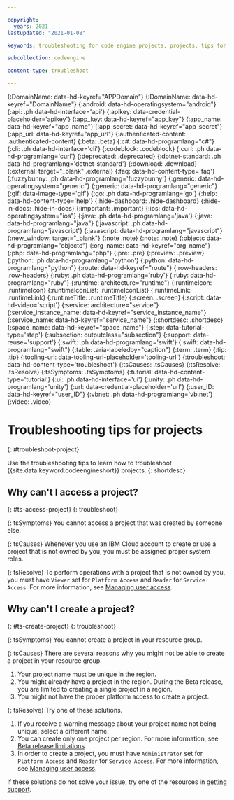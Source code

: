 ```yaml
---

copyright:
  years: 2021
lastupdated: "2021-01-08"

keywords: troubleshooting for code engine projects, projects, tips for projects, accessing projects, tips for creating project

subcollection: codeengine

content-type: troubleshoot

---
```


{:DomainName: data-hd-keyref="APPDomain"}
{:DomainName: data-hd-keyref="DomainName"}
{:android: data-hd-operatingsystem="android"}
{:api: .ph data-hd-interface='api'}
{:apikey: data-credential-placeholder='apikey'}
{:app_key: data-hd-keyref="app_key"}
{:app_name: data-hd-keyref="app_name"}
{:app_secret: data-hd-keyref="app_secret"}
{:app_url: data-hd-keyref="app_url"}
{:authenticated-content: .authenticated-content}
{:beta: .beta}
{:c#: data-hd-programlang="c#"}
{:cli: .ph data-hd-interface='cli'}
{:codeblock: .codeblock}
{:curl: .ph data-hd-programlang='curl'}
{:deprecated: .deprecated}
{:dotnet-standard: .ph data-hd-programlang='dotnet-standard'}
{:download: .download}
{:external: target="_blank" .external}
{:faq: data-hd-content-type='faq'}
{:fuzzybunny: .ph data-hd-programlang='fuzzybunny'}
{:generic: data-hd-operatingsystem="generic"}
{:generic: data-hd-programlang="generic"}
{:gif: data-image-type='gif'}
{:go: .ph data-hd-programlang='go'}
{:help: data-hd-content-type='help'}
{:hide-dashboard: .hide-dashboard}
{:hide-in-docs: .hide-in-docs}
{:important: .important}
{:ios: data-hd-operatingsystem="ios"}
{:java: .ph data-hd-programlang='java'}
{:java: data-hd-programlang="java"}
{:javascript: .ph data-hd-programlang='javascript'}
{:javascript: data-hd-programlang="javascript"}
{:new_window: target="_blank"}
{:note .note}
{:note: .note}
{:objectc data-hd-programlang="objectc"}
{:org_name: data-hd-keyref="org_name"}
{:php: data-hd-programlang="php"}
{:pre: .pre}
{:preview: .preview}
{:python: .ph data-hd-programlang='python'}
{:python: data-hd-programlang="python"}
{:route: data-hd-keyref="route"}
{:row-headers: .row-headers}
{:ruby: .ph data-hd-programlang='ruby'}
{:ruby: data-hd-programlang="ruby"}
{:runtime: architecture="runtime"}
{:runtimeIcon: .runtimeIcon}
{:runtimeIconList: .runtimeIconList}
{:runtimeLink: .runtimeLink}
{:runtimeTitle: .runtimeTitle}
{:screen: .screen}
{:script: data-hd-video='script'}
{:service: architecture="service"}
{:service_instance_name: data-hd-keyref="service_instance_name"}
{:service_name: data-hd-keyref="service_name"}
{:shortdesc: .shortdesc}
{:space_name: data-hd-keyref="space_name"}
{:step: data-tutorial-type='step'}
{:subsection: outputclass="subsection"}
{:support: data-reuse='support'}
{:swift: .ph data-hd-programlang='swift'}
{:swift: data-hd-programlang="swift"}
{:table: .aria-labeledby="caption"}
{:term: .term}
{:tip: .tip}
{:tooling-url: data-tooling-url-placeholder='tooling-url'}
{:troubleshoot: data-hd-content-type='troubleshoot'}
{:tsCauses: .tsCauses}
{:tsResolve: .tsResolve}
{:tsSymptoms: .tsSymptoms}
{:tutorial: data-hd-content-type='tutorial'}
{:ui: .ph data-hd-interface='ui'}
{:unity: .ph data-hd-programlang='unity'}
{:url: data-credential-placeholder='url'}
{:user_ID: data-hd-keyref="user_ID"}
{:vbnet: .ph data-hd-programlang='vb.net'}
{:video: .video}


# Troubleshooting tips for projects
{: #troubleshoot-project}

Use the troubleshooting tips to learn how to troubleshoot {{site.data.keyword.codeengineshort}} projects.
{: shortdesc}

## Why can't I access a project?
{: #ts-access-project}
{: troubleshoot}

{: tsSymptoms}
You cannot access a project that was created by someone else.

{: tsCauses}
Whenever you use an IBM Cloud account to create or use a project that is not owned by you, you must be assigned proper system roles. 

{: tsResolve}
To perform operations with a project that is not owned by you, you must have `Viewer` set for `Platform Access` and `Reader` for `Service Access`. For more information, see [Managing user access](/docs/codeengine?topic=codeengine-iam).

## Why can't I create a project?
{: #ts-create-project}
{: troubleshoot}

{: tsSymptoms}
You cannot create a project in your resource group.

{: tsCauses}
There are several reasons why you might not be able to create a project in your resource group.

1. Your project name must be unique in the region. 
2. You might already have a project in the region. During the Beta release, you are limited to creating a single project in a region.
3. You might not have the proper platform access to create a project. 

{: tsResolve}
Try one of these solutions.

1. If you receive a warning message about your project name not being unique, select a different name. 
2. You can create only one project per region. For more information, see [Beta release limitations](/docs/codeengine?topic=codeengine-limits#beta-limits).
3. In order to create a project, you must have `Administrator` set for `Platform Access` and `Reader` for `Service Access`. For more information, see [Managing user access](/docs/codeengine?topic=codeengine-iam).

If these solutions do not solve your issue, try one of the resources in [getting support](/docs/codeengine?topic=codeengine-get-support).

